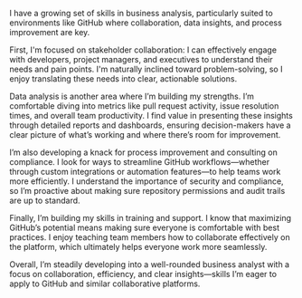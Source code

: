 I have a growing set of skills in business analysis, particularly suited to environments like GitHub where collaboration, data insights, and process improvement are key.

First, I'm focused on stakeholder collaboration: I can effectively engage with developers, project managers, and executives to understand their needs and pain points. I'm naturally inclined toward problem-solving, so I enjoy translating these needs into clear, actionable solutions.

Data analysis is another area where I’m building my strengths. I’m comfortable diving into metrics like pull request activity, issue resolution times, and overall team productivity. I find value in presenting these insights through detailed reports and dashboards, ensuring decision-makers have a clear picture of what’s working and where there’s room for improvement.

I’m also developing a knack for process improvement and consulting on compliance. I look for ways to streamline GitHub workflows—whether through custom integrations or automation features—to help teams work more efficiently. I understand the importance of security and compliance, so I’m proactive about making sure repository permissions and audit trails are up to standard.

Finally, I’m building my skills in training and support. I know that maximizing GitHub’s potential means making sure everyone is comfortable with best practices. I enjoy teaching team members how to collaborate effectively on the platform, which ultimately helps everyone work more seamlessly.

Overall, I’m steadily developing into a well-rounded business analyst with a focus on collaboration, efficiency, and clear insights—skills I’m eager to apply to GitHub and similar collaborative platforms.
